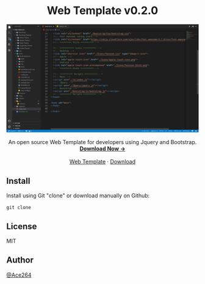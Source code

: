 <h1 align="center">Web Template v0.2.0</h1>
<img src="./Imgs/Preveiw.png">
<p align="center">
  An open source Web Template for developers using Jquery and Bootstrap.
  <br>
  <a href=""><strong>Download Now -></strong></a>
  <br>
  <br>
  <a href="https://github.com/Ace264/ace-website-template">Web Template</a>
  ·
  <a href="https://github.com/Ace264/ace-website-template/releases/tag/web-template">Download</a>
  <br>
</p>

## Install
Install using Git "clone" or download manually on Github:
```shell
git clone
```

## License

MIT

## Author

[@Ace264](https://github.com/Ace264)